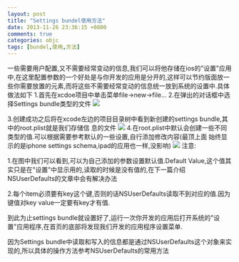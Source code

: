 ```yaml
---
layout: post
title: "Settings bundel使用方法"
date: 2013-11-26 23:36:15 +0800
comments: true
categories: objc
tags: [bundel,使用,方法]
---
```

一些需要用户配置,又不需要经常变动的信息,我们可以将他存储在ios的"设置"应用中,在这里配置参数的一个好处是与你开发的应用是分开的,这样可以节约版面放一些你需要放置的元素,而将这些不需要经常变动的信息统一放到系统的设置中.具体做法如下
1.首先在xcdoe项目中单击菜单file->new->file...
2.在弹出的对话框中选择Settings bundle类型的文件
![](http://7vznx2.com1.z0.glb.clouddn.com/sb1.png)
<!--more-->
3.创建成功之后将在xcode左边的项目目录树中看到新创建的settings bundle,其中的root.plist就是我们存储信
息的文件
![](http://7vznx2.com1.z0.glb.clouddn.com/sb2.png)
4.在root.plist中默认会创建一些不同类型的值.可以根据需要参考默认的一些设置,自行添加修改内容(最顶上面
始终显示的是iphone settings schema,ipad的应用也一样,没影响)
![](http://7vznx2.com1.z0.glb.clouddn.com/sb3.png)
注意:

1.在图中我们可以看到,可以为自己添加的参数设置默认值.Default Value,这个值其实只是在"设置"中显示用的,读取的时候是没有值的,在下一篇介绍NSUserDefaults的文章中会有解决办法

2.每个item必须要有key这个键,否则的话NSUserDefaults读取不到对应的值.因为键值对key value一定要有key才有值.

到此为止settings bundle就设置好了,运行一次你开发的应用后打开系统的"设置"应用程序,在首页的底部将发现我们开发的应用程序设置菜单.

因为Settings bundle中读取和写入的信息都是通过NSUserDefaults这个对象来实现的,所以具体的操作方法参考NSUserDefaults的常用方法

